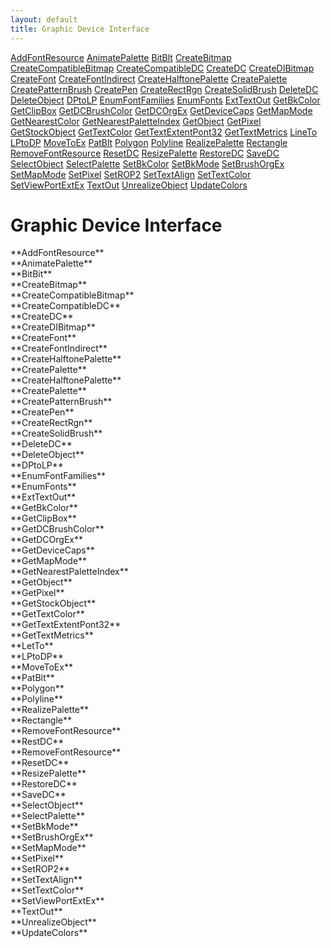 ```yaml
---
layout: default
title: Graphic Device Interface
---
```




<div class="sidenav">

<div markdown="1">

[AddFontResource](#addfontresource)
[AnimatePalette](#animatepalette)
[BitBlt](#bitblt)
[CreateBitmap](#createbitmap)
[CreateCompatibleBitmap](#createcompatiblebitmap)
[CreateCompatibleDC](#createcompatibledc)
[CreateDC](#createdc)
[CreateDIBitmap](#createdibitmap)
[CreateFont](#createfont)
[CreateFontIndirect](#createfontindirect)
[CreateHalftonePalette](#createhalftonepalette)
[CreatePalette](#createpalette)
[CreatePatternBrush](#createpatternbrush)
[CreatePen](#createpen)
[CreateRectRgn](#createrectrgn)
[CreateSolidBrush](#createsolidbrush)
[DeleteDC](#deletedc)
[DeleteObject](#deleteobject)
[DPtoLP](#dptolp)
[EnumFontFamilies](#enumfontfamilies)
[EnumFonts](#enumfonts)
[ExtTextOut](#exttextout)
[GetBkColor](#getbkcolor)
[GetClipBox](#getclipbox)
[GetDCBrushColor](#getdcbrushcolor)
[GetDCOrgEx](#getdcorgex)
[GetDeviceCaps](#getdevicecaps)
[GetMapMode](#getmapmode)
[GetNearestColor](#getnearestcolor)
[GetNearestPaletteIndex](#getnearestpaletteindex)
[GetObject](#getobject)
[GetPixel](#getpixel)
[GetStockObject](#getstockobject)
[GetTextColor](#gettextcolor)
[GetTextExtentPont32](#gettextextentpont32)
[GetTextMetrics](#gettextmetrics)
[LineTo](#lineto)
[LPtoDP](#lptodp)
[MoveToEx](#movetoex)
[PatBlt](#patblt)
[Polygon](#polygon)
[Polyline](#polyline)
[RealizePalette](#realizepalette)
[Rectangle](#rectangle)
[RemoveFontResource](#removefontresource)
[ResetDC](#resetdc)
[ResizePalette](#resizepalette)
[RestoreDC](#restoredc)
[SaveDC](#savedc)
[SelectObject](#selectobject)
[SelectPalette](#selectpalette)
[SetBkColor](#setbkcolor)
[SetBkMode](#setbkmode)
[SetBrushOrgEx](#setbrushorgex)
[SetMapMode](#setmapmode)
[SetPixel](#setpixel)
[SetROP2](#setrop2)
[SetTextAlign](#settextalign)
[SetTextColor](#settextcolor)
[SetViewPortExtEx](#setviewportextex)
[TextOut](#textout)
[UnrealizeObject](#unrealizeobject)
[UpdateColors](#updatecolors)

</div>

</div>


<div class="right_main">

<div markdown="1">


Graphic Device Interface
====================


<SECTION ID="addfontresource"></SECTION>
**AddFontResource**


<SECTION ID="animatepalette"></SECTION>
**AnimatePalette**


<SECTION ID="bitbit"></SECTION>
**BitBit**


<SECTION ID="createbitmap"></SECTION>
**CreateBitmap**


<SECTION ID="createcompatiblebitmap"></SECTION>
**CreateCompatibleBitmap**


<SECTION ID="createcompatibledc"></SECTION>
**CreateCompatibleDC**


<SECTION ID="createdc"></SECTION>
**CreateDC**


<SECTION ID="createdibitmap"></SECTION>
**CreateDIBitmap**


<SECTION ID="createfont"></SECTION>
**CreateFont**


<SECTION ID="createfontindirect"></SECTION>
**CreateFontIndirect**


<SECTION ID="createhalftonepalette"></SECTION>
**CreateHalftonePalette**


<SECTION ID="createpalette"></SECTION>
**CreatePalette**


<SECTION ID="createhalftonepalette"></SECTION>
**CreateHalftonePalette**


<SECTION ID="createpalette"></SECTION>
**CreatePalette**


<SECTION ID="createpatternbrush"></SECTION>
**CreatePatternBrush**


<SECTION ID="createpen"></SECTION>
**CreatePen**


<SECTION ID="createrectrgn"></SECTION>
**CreateRectRgn**


<SECTION ID="createsolidbrush"></SECTION>
**CreateSolidBrush**


<SECTION ID="deletedc"></SECTION>
**DeleteDC**


<SECTION ID="deleteobject"></SECTION>
**DeleteObject**


<SECTION ID="dptolp"></SECTION>
**DPtoLP**


<SECTION ID="enumfontfamilies"></SECTION>
**EnumFontFamilies**


<SECTION ID="enumfonts"></SECTION>
**EnumFonts**


<SECTION ID="exttextout"></SECTION>
**ExtTextOut**


<SECTION ID="getbkcolor"></SECTION>
**GetBkColor**


<SECTION ID="getclipbox"></SECTION>
**GetClipBox**


<SECTION ID="getdcbrushcolor"></SECTION>
**GetDCBrushColor**


<SECTION ID="getdcorgex"></SECTION>
**GetDCOrgEx**


<SECTION ID="getdevicecaps"></SECTION>
**GetDeviceCaps**


<SECTION ID="getmapmode"></SECTION>
**GetMapMode**


<SECTION ID="getnearestpaletteindex"></SECTION>
**GetNearestPaletteIndex**


<SECTION ID="getobject"></SECTION>
**GetObject**


<SECTION ID="getpixel"></SECTION>
**GetPixel**


<SECTION ID="getstockobject"></SECTION>
**GetStockObject**


<SECTION ID="GetTextColor"></SECTION>
**GetTextColor**


<SECTION ID="gettextextentpont32"></SECTION>
**GetTextExtentPont32**


<SECTION ID="gettextmetrics"></SECTION>
**GetTextMetrics**


<SECTION ID="letto"></SECTION>
**LetTo**


<SECTION ID="lptodp"></SECTION>
**LPtoDP**


<SECTION ID="movetoex"></SECTION>
**MoveToEx**


<SECTION ID="patblt"></SECTION>
**PatBlt**


<SECTION ID="polygon"></SECTION>
**Polygon**


<SECTION ID="polyline"></SECTION>
**Polyline**


<SECTION ID="realizepalette"></SECTION>
**RealizePalette**


<SECTION ID="rectangle"></SECTION>
**Rectangle**


<SECTION ID="removefontresource"></SECTION>
**RemoveFontResource**


<SECTION ID="restdc"></SECTION>
**RestDC**


<SECTION ID="removefontresource"></SECTION>
**RemoveFontResource**


<SECTION ID="resetdc"></SECTION>
**ResetDC**


<SECTION ID="resizepalette"></SECTION>
**ResizePalette**


<SECTION ID="restoredc"></SECTION>
**RestoreDC**


<SECTION ID="savedc"></SECTION>
**SaveDC**


<SECTION ID="selectobject"></SECTION>
**SelectObject**


<SECTION ID="selectpalette"></SECTION>
**SelectPalette**


<SECTION ID="setbkmode"></SECTION>
**SetBkMode**


<SECTION ID="setbrushorgex"></SECTION>
**SetBrushOrgEx**


<SECTION ID="setmapmode"></SECTION>
**SetMapMode**


<SECTION ID="setpixel"></SECTION>
**SetPixel**


<SECTION ID="setrop2"></SECTION>
**SetROP2**


<SECTION ID="settextalign"></SECTION>
**SetTextAlign**


<SECTION ID="settextcolor"></SECTION>
**SetTextColor**


<SECTION ID="setviewportextex"></SECTION>
**SetViewPortExtEx**


<SECTION ID="textout"></SECTION>
**TextOut**


<SECTION ID="unrealizeobject"></SECTION>
**UnrealizeObject**


<SECTION ID="updatecolors"></SECTION>
**UpdateColors**

</div>

</div>